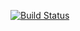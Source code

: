[![Build Status](https://travis-ci.org/yranjan15/Temperature-Converter.svg?branch=master)](https://travis-ci.org/skarimik/Temperature-Converter)